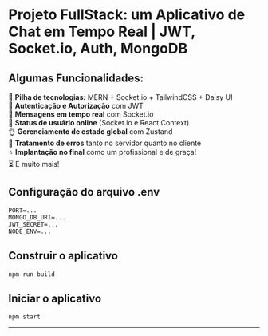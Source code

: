 # Projeto FullStack: um Aplicativo de Chat em Tempo Real | JWT, Socket.io, Auth, MongoDB


## Algumas Funcionalidades:

🌟 **Pilha de tecnologias:** MERN + Socket.io + TailwindCSS + Daisy UI  
🎃 **Autenticação e Autorização** com JWT  
👾 **Mensagens em tempo real** com Socket.io  
🚀 **Status de usuário online** (Socket.io e React Context)  
👌 **Gerenciamento de estado global** com Zustand  
🐞 **Tratamento de erros** tanto no servidor quanto no cliente  
⭐ **Implantação no final** como um profissional e de graça!  
⏳ E muito mais!

## Configuração do arquivo .env

```
PORT=...
MONGO_DB_URI=...
JWT_SECRET=...
NODE_ENV=...
```

## Construir o aplicativo

```
npm run build
```

## Iniciar o aplicativo

```
npm start
```

---
